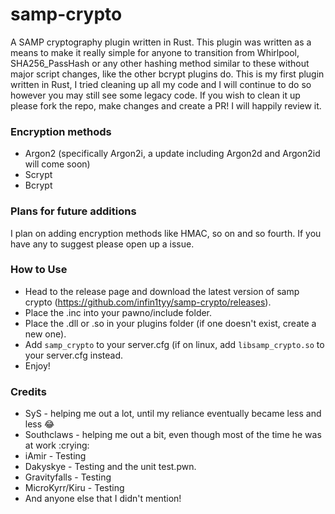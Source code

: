 # samp-crypto
A SAMP cryptography plugin written in Rust.
This plugin was written as a means to make it really simple for anyone to transition from Whirlpool, SHA256_PassHash or any other hashing method similar to these without major script changes, like the other bcrypt plugins do.
This is my first plugin written in Rust, I tried cleaning up all my code and I will continue to do so however you may still see some legacy code. If you wish to clean it up please fork the repo, make changes and create a PR! I will happily review it.

### Encryption methods
* Argon2 (specifically Argon2i, a update including Argon2d and Argon2id will come soon)
* Scrypt
* Bcrypt

### Plans for future additions
I plan on adding encryption methods like HMAC, so on and so fourth. If you have any to suggest please open up a issue.

### How to Use
* Head to the release page and download the latest version of samp crypto (https://github.com/infin1tyy/samp-crypto/releases).
* Place the .inc into your pawno/include folder.
* Place the .dll or .so in your plugins folder (if one doesn't exist, create a new one).
* Add `samp_crypto` to your server.cfg (if on linux, add `libsamp_crypto.so` to your server.cfg instead.
* Enjoy!

### Credits
* SyS - helping me out a lot, until my reliance eventually became less and less :joy:
* Southclaws - helping me out a bit, even though most of the time he was at work :crying:
* iAmir - Testing
* Dakyskye - Testing and the unit test.pwn.
* Gravityfalls - Testing
* MicroKyrr/Kiru - Testing
* And anyone else that I didn't mention!


